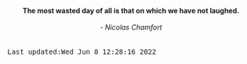
<div align="center"><b><span>The most wasted day of all is that on which we have not laughed.</span></b><br><br><i> - Nicolas Chamfort</i></div>
<br><br><kbd>Last updated:Wed Jun  8 12:28:16 2022</kbd>